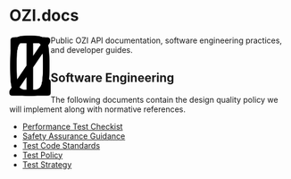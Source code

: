 # OZI.docs

<img src="assets/ozi_logo_master.png" alt="isolated" width="74" align="left"/>
Public OZI API documentation, software engineering practices, and developer guides.

## Software Engineering

The following documents contain the design quality policy we will implement along with normative references.

* [Performance Test Checkist](policy/performance-test-checklist.md)
* [Safety Assurance Guidance](policy/safety-assurance-guidance.md)
* [Test Code Standards](policy/test-code-standards.md)
* [Test Policy](policy/test-policy.md)
* [Test Strategy](policy/test-strategy.md)

